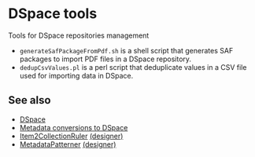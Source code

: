 # DSpace tools
Tools for DSpace repositories management

* ```generateSafPackageFromPdf.sh``` is a shell script that generates SAF packages to import PDF files in a DSpace repository.
* ```dedupCsvValues.pl``` is a perl script that deduplicate values in a CSV file used for importing data in DSpace.

## See also 

* [DSpace](https://github.com/DSpace/DSpace)
* [Metadata conversions to DSpace](https://github.com/fsassumpcao/metadata-conversions-to-dspace)
* [Item2CollectionRuler](https://github.com/vitorsilverio/Item2CollectionRuler) [(designer)](https://github.com/vitorsilverio/Item2CollectionRulerDesigner)
* [MetadataPatterner](https://github.com/vitorsilverio/MetadataPatterner) [(designer)](https://github.com/vitorsilverio/MetadataPatternerDesigner)
